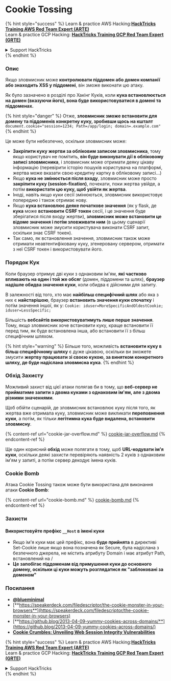 # Cookie Tossing

{% hint style="success" %}
Learn & practice AWS Hacking:<img src="/.gitbook/assets/arte.png" alt="" data-size="line">[**HackTricks Training AWS Red Team Expert (ARTE)**](https://training.hacktricks.xyz/courses/arte)<img src="/.gitbook/assets/arte.png" alt="" data-size="line">\
Learn & practice GCP Hacking: <img src="/.gitbook/assets/grte.png" alt="" data-size="line">[**HackTricks Training GCP Red Team Expert (GRTE)**<img src="/.gitbook/assets/grte.png" alt="" data-size="line">](https://training.hacktricks.xyz/courses/grte)

<details>

<summary>Support HackTricks</summary>

* Check the [**subscription plans**](https://github.com/sponsors/carlospolop)!
* **Join the** 💬 [**Discord group**](https://discord.gg/hRep4RUj7f) or the [**telegram group**](https://t.me/peass) or **follow** us on **Twitter** 🐦 [**@hacktricks\_live**](https://twitter.com/hacktricks\_live)**.**
* **Share hacking tricks by submitting PRs to the** [**HackTricks**](https://github.com/carlospolop/hacktricks) and [**HackTricks Cloud**](https://github.com/carlospolop/hacktricks-cloud) github repos.

</details>
{% endhint %}

### Опис

Якщо зловмисник може **контролювати піддомен або домен компанії або знаходить XSS у піддомені**, він зможе виконати цю атаку.

Як було зазначено в розділі про Хакінг Куків, коли **кука встановлюється на домен (вказуючи його), вона буде використовуватися в домені та піддоменах.**

{% hint style="danger" %}
Отже, **зловмисник зможе встановити для домену та піддоменів конкретну куку, зробивши щось на кшталт** `document.cookie="session=1234; Path=/app/login; domain=.example.com"`
{% endhint %}

Це може бути небезпечно, оскільки зловмисник може:

* **Закріпити куку жертви за обліковим записом зловмисника**, тому якщо користувач не помітить, **він буде виконувати дії в обліковому записі зловмисника**, і зловмисник може отримати деяку цікаву інформацію (перевірити історію пошуків користувача на платформі, жертва може вказати свою кредитну картку в обліковому записі...)
* Якщо **кука не змінюється після входу**, зловмисник може просто **закріпити куку (session-fixation)**, почекати, поки жертва увійде, а потім **використати цю куку, щоб увійти як жертва**.
* Іноді, навіть якщо куки сесії змінюються, зловмисник використовує попередню і також отримає нову.
* Якщо **кука встановлює деяке початкове значення** (як у flask, де **кука** може **встановити** **CSRF токен** сесії, і це значення буде зберігатися після входу жертви), **зловмисник може встановити це відоме значення і потім зловживати ним** (в цьому сценарії зловмисник може змусити користувача виконати CSRF запит, оскільки знає CSRF токен).
* Так само, як встановлення значення, зловмисник також може отримати неавтентифіковану куку, згенеровану сервером, отримати з неї CSRF токен і використовувати його.

### Порядок Кук

Коли браузер отримує дві куки з однаковим ім'ям, **які частково впливають на один і той же обсяг** (домен, піддомени та шлях), **браузер надішле обидва значення куки**, коли обидва є дійсними для запиту.

В залежності від того, хто має **найбільш специфічний шлях** або яка з них є **найстарішою**, браузер **встановить значення куки спочатку** і потім значення іншої, як у: `Cookie: iduser=MoreSpecificAndOldestCookie; iduser=LessSpecific;`

Більшість **вебсайтів використовуватимуть лише перше значення**. Тому, якщо зловмисник хоче встановити куку, краще встановити її перед тим, як буде встановлена інша, або встановити її з більш специфічним шляхом.

{% hint style="warning" %}
Більше того, можливість **встановити куку в більш специфічному шляху** є дуже цікавою, оскільки ви зможете змусити **жертву працювати зі своєю кукою, за винятком конкретного шляху, де буде надіслана зловмисна кука**.
{% endhint %}

### Обхід Захисту

Можливий захист від цієї атаки полягав би в тому, що **веб-сервер не прийматиме запити з двома куками з однаковим ім'ям, але з двома різними значеннями**.

Щоб обійти сценарій, де зловмисник встановлює куку після того, як жертва вже отримала куку, зловмисник може викликати **переповнення куки**, а потім, як тільки **легітимна кука буде видалена, встановити зловмисну**.

{% content-ref url="cookie-jar-overflow.md" %}
[cookie-jar-overflow.md](cookie-jar-overflow.md)
{% endcontent-ref %}

Ще один корисний **обхід** може полягати в тому, щоб **URL-кодувати ім'я куки**, оскільки деякі захисти перевіряють наявність 2 куків з однаковим ім'ям у запиті, а потім сервер декодує імена куків.

### Cookie Bomb

Атака Cookie Tossing також може бути використана для виконання атаки **Cookie Bomb**:

{% content-ref url="cookie-bomb.md" %}
[cookie-bomb.md](cookie-bomb.md)
{% endcontent-ref %}

### Захисти

#### **Використовуйте префікс `__Host` в імені куки**

* Якщо ім'я куки має цей префікс, вона **буде прийнята** в директиві Set-Cookie лише якщо вона позначена як Secure, була надіслана з безпечного джерела, не містить атрибуту Domain і має атрибут Path, встановлений на /
* **Це запобігає піддоменам від примушення куки до основного домену, оскільки ці куки можуть розглядатися як "заблоковані за доменом"**

### Посилання

* [**@blueminimal**](https://twitter.com/blueminimal)
* [**https://speakerdeck.com/filedescriptor/the-cookie-monster-in-your-browsers**](https://speakerdeck.com/filedescriptor/the-cookie-monster-in-your-browsers)
* [**https://github.blog/2013-04-09-yummy-cookies-across-domains/**](https://github.blog/2013-04-09-yummy-cookies-across-domains/)
* [**Cookie Crumbles: Unveiling Web Session Integrity Vulnerabilities**](https://www.youtube.com/watch?v=F\_wAzF4a7Xg)

{% hint style="success" %}
Learn & practice AWS Hacking:<img src="/.gitbook/assets/arte.png" alt="" data-size="line">[**HackTricks Training AWS Red Team Expert (ARTE)**](https://training.hacktricks.xyz/courses/arte)<img src="/.gitbook/assets/arte.png" alt="" data-size="line">\
Learn & practice GCP Hacking: <img src="/.gitbook/assets/grte.png" alt="" data-size="line">[**HackTricks Training GCP Red Team Expert (GRTE)**<img src="/.gitbook/assets/grte.png" alt="" data-size="line">](https://training.hacktricks.xyz/courses/grte)

<details>

<summary>Support HackTricks</summary>

* Check the [**subscription plans**](https://github.com/sponsors/carlospolop)!
* **Join the** 💬 [**Discord group**](https://discord.gg/hRep4RUj7f) or the [**telegram group**](https://t.me/peass) or **follow** us on **Twitter** 🐦 [**@hacktricks\_live**](https://twitter.com/hacktricks\_live)**.**
* **Share hacking tricks by submitting PRs to the** [**HackTricks**](https://github.com/carlospolop/hacktricks) and [**HackTricks Cloud**](https://github.com/carlospolop/hacktricks-cloud) github repos.

</details>
{% endhint %}
